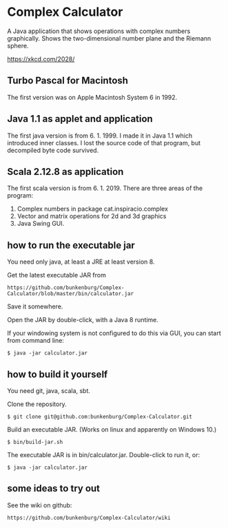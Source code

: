 # Complex Calculator

A Java application that shows operations with complex numbers graphically.
Shows the two-dimensional number plane and the Riemann sphere.

https://xkcd.com/2028/

## Turbo Pascal for Macintosh

The first version was on Apple Macintosh System 6 in 1992. 

## Java 1.1 as applet and application

The first java version is from 6. 1. 1999. I made it in Java 1.1 which introduced inner classes.
I lost the source code of that program, but decompiled byte code survived.

## Scala 2.12.8 as application

The first scala version is from 6. 1. 2019. 
There are three areas of the program:
1. Complex numbers in package cat.inspiracio.complex
2. Vector and matrix operations for 2d and 3d graphics
3. Java Swing GUI.


## how to run the executable jar

You need only java, at least a JRE at least version 8.

Get the latest executable JAR from 

    https://github.com/bunkenburg/Complex-Calculator/blob/master/bin/calculator.jar
    
Save it somewhere.

Open the JAR by double-click, with a Java 8 runtime. 

If your windowing system is not configured to do this via GUI, you can start from command line:

    $ java -jar calculator.jar



## how to build it yourself

You need git, java, scala, sbt.

Clone the repository.

    $ git clone git@github.com:bunkenburg/Complex-Calculator.git

Build an executable JAR. (Works on linux and apparently on Windows 10.)

    $ bin/build-jar.sh

The executable JAR is in bin/calculator.jar. Double-click to run it, or:

    $ java -jar calculator.jar
    

## some ideas to try out

See the wiki on github:


    https://github.com/bunkenburg/Complex-Calculator/wiki